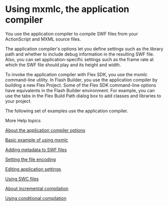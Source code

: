 # Using mxmlc, the application compiler

You use the application compiler to compile SWF files from your ActionScript and
MXML source files.

The application compiler's options let you define settings such as the library
path and whether to include debug information in the resulting SWF file. Also,
you can set application-specific settings such as the frame rate at which the
SWF file should play and its height and width.

To invoke the application compiler with Flex SDK, you use the mxmlc command-line
utility. In Flash Builder, you use the application compiler by building a new
Flex Project. Some of the Flex SDK command-line options have equivalents in the
Flash Builder environment. For example, you can use the tabs in the Flex Build
Path dialog box to add classes and libraries to your project.

The following set of examples use the application compiler.

More Help topics

[About the application compiler options](./about-the-application-compiler-options.md)

[Basic example of using mxmlc](./basic-example-of-using-mxmlc.md)

[Adding metadata to SWF files](./adding-metadata-to-swf-files.md)

[Setting the file encoding](./setting-the-file-encoding.md)

[Editing application settings](./editing-application-settings.md)

[Using SWC files](./using-swc-files.md)

[About incremental compilation](./about-incremental-compilation.md)

[Using conditional compilation](./using-conditional-compilation.md)
